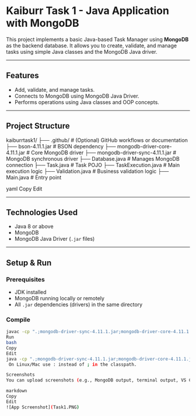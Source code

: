 # Kaiburr Task 1 - Java Application with MongoDB

This project implements a basic Java-based Task Manager using **MongoDB** as the backend database. It allows you to create, validate, and manage tasks using simple Java classes and the MongoDB Java driver.

---

##  Features

- Add, validate, and manage tasks.
- Connects to MongoDB using MongoDB Java Driver.
- Performs operations using Java classes and OOP concepts.

---

## Project Structure

kaiburrtask1/
├── .github/ # (Optional) GitHub workflows or documentation
├── bson-4.11.1.jar # BSON dependency
├── mongodb-driver-core-4.11.1.jar # Core MongoDB driver
├── mongodb-driver-sync-4.11.1.jar # MongoDB synchronous driver
├── Database.java # Manages MongoDB connection
├── Task.java # Task POJO
├── TaskExecution.java # Main execution logic
├── Validation.java # Business validation logic
├── Main.java # Entry point

yaml
Copy
Edit

---

##  Technologies Used

- Java 8 or above
- MongoDB
- MongoDB Java Driver (`.jar` files)

---

##  Setup & Run

### Prerequisites

- JDK installed
- MongoDB running locally or remotely
- All `.jar` dependencies (drivers) in the same directory

### Compile

```bash
javac -cp ".;mongodb-driver-sync-4.11.1.jar;mongodb-driver-core-4.11.1.jar;bson-4.11.1.jar" *.java
Run
bash
Copy
Edit
java -cp ".;mongodb-driver-sync-4.11.1.jar;mongodb-driver-core-4.11.1.jar;bson-4.11.1.jar" Main
 On Linux/Mac use : instead of ; in the classpath.

Screenshots
You can upload screenshots (e.g., MongoDB output, terminal output, VS Code UI) and embed them like this:

markdown
Copy
Edit
![App Screenshot](Task1.PNG)
